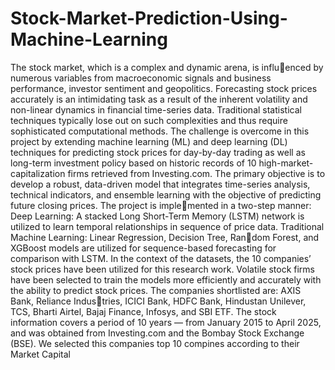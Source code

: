 # Stock-Market-Prediction-Using-Machine-Learning

The stock market, which is a complex and dynamic arena, is influ￾enced by numerous variables from macroeconomic signals and business performance, investor sentiment and geopolitics. Forecasting stock prices accurately is an intimidating task as a result of the inherent volatility and non-linear dynamics in financial time-series data. Traditional statistical techniques typically lose out on such complexities and thus require sophisticated computational methods. The challenge is overcome in this project by extending machine learning (ML) and deep learning (DL) techniques for
predicting stock prices for day-by-day trading as well as long-term investment policy based on historic records of 10 high-market-capitalization firms
retrieved from Investing.com. The primary objective is to develop a robust, data-driven model that integrates time-series analysis, technical indicators, and ensemble learning with the objective of predicting future closing prices. The project is imple￾mented in a two-step manner: Deep Learning: A stacked Long Short-Term Memory (LSTM) network is utilized to learn temporal relationships in sequence of price data.
Traditional Machine Learning: Linear Regression, Decision Tree, Ran￾dom Forest, and XGBoost models are utilized for sequence-based forecasting
for comparison with LSTM. In the context of the datasets, the 10 companies’ stock prices have been utilized for this research work. Volatile stock firms have been selected to train the models more efficiently and accurately with the ability to predict stock prices. The companies shortlisted are: AXIS Bank, Reliance Industries, ICICI Bank, HDFC Bank, Hindustan Unilever, TCS, Bharti Airtel, Bajaj Finance, Infosys, and SBI ETF. The stock information covers a period of 10 years — from January 2015 to April 2025, and was obtained from Investing.com and the Bombay Stock Exchange (BSE). We selected this companies top 10 compines according to their Market Capital

